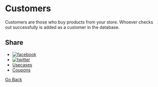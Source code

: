 # Customers

Customers are those who buy products from your store. Whoever checks out successfully is added as a customer in the database.

## Share

* [![facebook](https://firebasestorage.googleapis.com/v0/b/gitbook-x-prod.appspot.com/o/spaces%2F-MD_87z2o5YW7DAu7iav%2Fuploads%2FFP1OC2yv3CrKFcyd52Av%2Ffile.png?alt=media)](https://www.facebook.com/sharer/sharer.php?u=https://www.j2store.org/sales/customers/)
* [![twitter](https://firebasestorage.googleapis.com/v0/b/gitbook-x-prod.appspot.com/o/spaces%2F-MD_87z2o5YW7DAu7iav%2Fuploads%2Ferds1KuVj6fcHXLOH3Ut%2Ffile.png?alt=media)](https://twitter.com/intent/tweet?url=https://www.j2store.org/sales/customers/\&text=Customers)
* [Usecases](https://docs.j2store.org/layout/usecases)
* [Coupons](https://docs.j2store.org/sales/coupons)

[Go Back](https://docs.j2store.org/)
